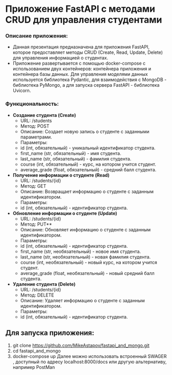 # Приложение FastAPI с методами CRUD для управления студентами

### Описание приложения:
- Данная презентация предназначена для приложения FastAPI, которое предоставляет методы CRUD (Create, Read, Update, Delete) для управления информацией о студентах.  
- Приложение развертывается с помощью docker-compose с использованием двух контейнеров: контейнера приложения и контейнера базы данных.   Для управления моделями данных используется библиотека Pydantic, для взаимодействия с MongoDB - библиотека PyMongo, а для запуска сервера FastAPI - библиотека Uvicorn.

### Функциональность:
- **Создание студента (Create)**
     - URL: /students
     - Метод: POST
     - Описание: Создает новую запись о студенте с заданными параметрами.
     - Параметры:
     - id (int, обязательный) - уникальный идентификатор студента.
     - first_name (str, обязательный) - имя студента.
     - last_name (str, обязательный) - фамилия студента.
     - course (int, обязательный) - курс, на котором учится студент.
     - average_grade (float, обязательный) - средний балл студента.
- **Получение информации о студенте (Read)**  
     - URL: /students/{id}
     - Метод: GET
     - Описание: Возвращает информацию о студенте с заданным идентификатором.
     - Параметры:
     - id (int, обязательный) - идентификатор студента.
- **Обновление информации о студенте (Update)**
     - URL: /students/{id}
     - Метод: PUT**
     - Описание: Обновляет информацию о студенте с заданным идентификатором.
     - Параметры:
     - id (int, обязательный) - идентификатор студента.
     - first_name (str, необязательный) - новое имя студента.
     - last_name (str, необязательный) - новая фамилия студента.
     - course (int, необязательный) - новый курс, на котором учится студент.
     - average_grade (float, необязательный) - новый средний балл студента.
- **Удаление студента (Delete)**
     - URL: /students/{id}
     - Метод: DELETE
     - Описание: Удаляет информацию о студенте с заданным идентификатором.
     - Параметры:
     - id (int, обязательный) - идентификатор студента.
## Для запуска приложения:  
1. git clone https://github.com/MikeAstapov/fastapi_and_mongo.git
2. cd fastapi_and_mongo
3. docker-compose up
Далее можно использовать встроенный SWAGER , доступный по адресу localhost:8000/docs или другую альтернативу, например PostMan
